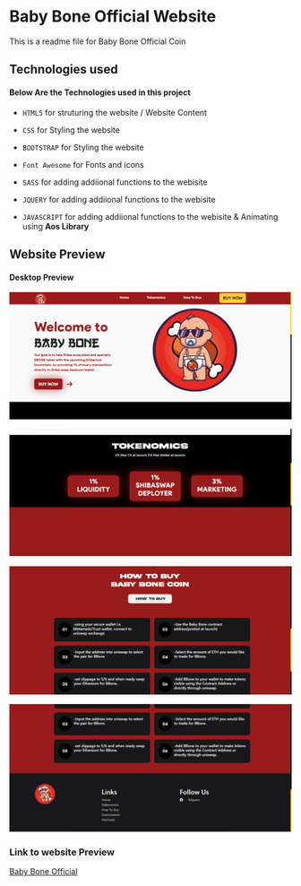 # Baby Bone Official Website

This is a readme file for Baby Bone Official Coin

## Technologies used

#### Below Are the Technologies used in this project

* `HTML5` for struturing the website / Website Content

* `CSS` for Styling the website 

* `BOOTSTRAP` for Styling the website 

* `Font Awesome` for Fonts and icons 

* `SASS` for adding addiional functions to the webisite

* `JQUERY` for adding addiional functions to the webisite

* `JAVASCRIPT` for adding addiional functions to the webisite & Animating using **Aos Library**

## Website Preview

#### Desktop Preview

![alt text](https://github.com/Arc9067/bone/blob/main/Screenshots/1.png?raw=true)

![alt text](https://github.com/Arc9067/bone/blob/main/Screenshots/2.png?raw=true)

![alt text](https://github.com/Arc9067/bone/blob/main/Screenshots/3.png?raw=true)

![alt text](https://github.com/Arc9067/bone/blob/main/Screenshots/5.png?raw=true)



### Link to website Preview

[Baby Bone Official](https://babybone.space)


